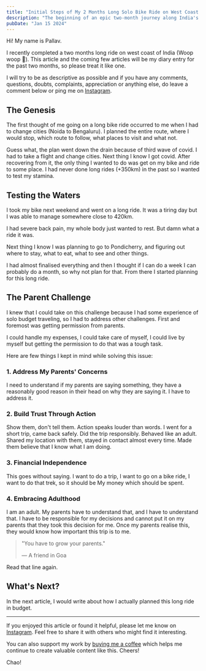 ```yaml
---
title: "Initial Steps of My 2 Months Long Solo Bike Ride on West Coast of India"
description: "The beginning of an epic two-month journey along India's west coast - from planning and preparation to convincing parents and taking the first steps towards adventure."
pubDate: "Jan 15 2024"
---
```



Hi! My name is Pallav.

I recently completed a two months long ride on west coast of India (Woop woop 🥳). This article and the coming few articles will be my diary entry for the past two months, so please treat it like one.

I will try to be as descriptive as possible and if you have any comments, questions, doubts, complaints, appreciation or anything else, do leave a comment below or ping me on [Instagram](https://instagram.com).

## The Genesis

The first thought of me going on a long bike ride occurred to me when I had to change cities (Noida to Bengaluru). I planned the entire route, where I would stop, which route to follow, what places to visit and what not.

Guess what, the plan went down the drain because of third wave of covid. I had to take a flight and change cities. Next thing I know I got covid. After recovering from it, the only thing I wanted to do was get on my bike and ride to some place. I had never done long rides (+350km) in the past so I wanted to test my stamina.

## Testing the Waters

I took my bike next weekend and went on a long ride. It was a tiring day but I was able to manage somewhere close to 420km.

I had severe back pain, my whole body just wanted to rest. But damn what a ride it was.

Next thing I know I was planning to go to Pondicherry, and figuring out where to stay, what to eat, what to see and other things.

I had almost finalised everything and then I thought if I can do a week I can probably do a month, so why not plan for that. From there I started planning for this long ride.

## The Parent Challenge

I knew that I could take on this challenge because I had some experience of solo budget traveling, so I had to address other challenges. First and foremost was getting permission from parents.

I could handle my expenses, I could take care of myself, I could live by myself but getting the permission to do that was a tough task.

Here are few things I kept in mind while solving this issue:

### 1. Address My Parents' Concerns

I need to understand if my parents are saying something, they have a reasonably good reason in their head on why they are saying it. I have to address it.

### 2. Build Trust Through Action

Show them, don't tell them. Action speaks louder than words. I went for a short trip, came back safely. Did the trip responsibly. Behaved like an adult. Shared my location with them, stayed in contact almost every time. Made them believe that I know what I am doing.

### 3. Financial Independence

This goes without saying. I want to do a trip, I want to go on a bike ride, I want to do that trek, so it should be My money which should be spent.

### 4. Embracing Adulthood

I am an adult. My parents have to understand that, and I have to understand that. I have to be responsible for my decisions and cannot put it on my parents that they took this decision for me. Once my parents realise this, they would know how important this trip is to me.

> "You have to grow your parents."
> 
> — A friend in Goa

Read that line again.

## What's Next?

In the next article, I would write about how I actually planned this long ride in budget.

---

If you enjoyed this article or found it helpful, please let me know on [Instagram](https://www.instagram.com/pallav_jha26/). Feel free to share it with others who might find it interesting.

You can also support my work by [buying me a coffee](https://buymeacoffee.com/pallavjha) which helps me continue to create valuable content like this. Cheers!


Chao!